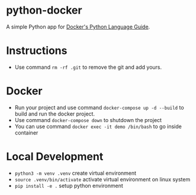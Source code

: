 # python-docker
A simple Python app for [Docker's Python Language Guide](https://docs.docker.com/language/python).

# Instructions
- Use command `rm -rf .git` to remove the git and add yours.

# Docker
- Run your project and use command `docker-compose up -d --build` to build and run the docker project.
- Use command `docker-compose down` to shutdown the project
- You can use command `docker exec -it demo /bin/bash` to go inside container

# Local Development
- `python3 -m venv .venv` create virtual environment
- `source .venv/bin/activate` activate virtual environment on linux system
- `pip install -e .` setup python environment